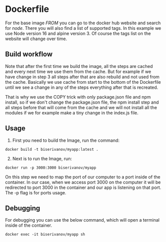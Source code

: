 # Dockerfile

For the base image _FROM_ you can go to the docker hub website and search for _node_. There you will also find a list of supported tags. In this example we use Node version 16 and alpine version 3. Of course the tags list on the website will change over time.

## Build workflow

Note that after the first time we build the image, all the steps are cached and every next time we use them from the cache. But for example if we have change in step 3 all steps after that are also rebuild and not used from the cache. Basically we use cache from start to the bottom of the Dockerfile until we see a change in any of the steps everything after that is recreated.

That is why we use the COPY trick with only package.json file and npm install, so if we don't change the package.json file, the npm install step and all steps before that will come from the cache and we will not install all the modules if we for example make a tiny change in the index.js file.

## Usage

1. First you need to build the Image, run the command:

```
docker build -t biserivanov/myapp:latest .
```

2. Next is to run the Image, run:

```
docker run -p 3000:3000 biserivanov/myapp
```

On this step we need to map the port of our computer to a port inside of the container. In our case, when we access port 3000 on the computer it will be redirected to port 3000 in the container and our app is listening on that port. The -p flag is for ports usage.

## Debugging

For debugging you can use the below command, which will open a terminal inside of the container.

```
docker exec -it biserivanov/myapp sh
```
